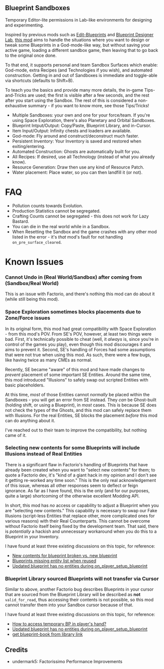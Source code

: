 ## Blueprint Sandboxes

Temporary Editor-lite permissions in Lab-like environments for designing and experimenting.

Inspired by previous mods such as [Edit-Blueprints](https://mods.factorio.com/mod/Edit-Blueprints) and [Blueprint Designer Lab](https://mods.factorio.com/mod/BlueprintLab_design), [this mod](https://mods.factorio.com/mod/blueprint-sandboxes) aims to handle the situations where you want to design or tweak some Blueprints in a God-mode-like way, but without saving your active game, loading a different sandbox game, then leaving that to go back to the original once done.

To that end, it supports personal and team Sandbox Surfaces which enable: God-mode, extra Recipes (and Technologies if you wish), and automated construction. Getting in and out of Sandboxes is immediate and toggle-able via shortcuts (defaults to Shift+B).

To teach you the basics and provide many more details, the in-game Tips-and-Tricks are used; the first is visible after a few seconds, and the rest after you start using the Sandbox. The rest of this is considered a non-exhaustive summary - if you want to know more, see those Tips/Tricks!

* Multiple Sandboxes: your own and one for your force/team. If you're using Space Exploration, there's also Planetary and Orbital Sandboxes.
* Blueprint Intput/Output: Copy/Paste, Blueprint Library, and in-Cursor.
* Item Input/Output: Infinity chests and loaders are available.
* God-mode: Fly around and construct/deconstruct much faster.
* Persistent Inventory: Your Inventory is saved and restored when exiting/entering.
* Automated Construction: Ghosts are automatically built for you.
* All Recipes: If desired, use all Technology (instead of what you already know).
* Resource Generation: Draw then use any kind of Resource Patch.
* Water placement: Place water, so you can then landfill it (or not).

# FAQ

* Pollution counts towards Evolution.
* Production Statistics cannot be segregated.
* Crafting Counts cannot be segregated - this does not work for Lazy Bastard.
* You can die in the real world while in a Sandbox.
* When Resetting the Sandbox and the game crashes with any other mod listed in the error - it's _that_ mod's fault for not handling `on_pre_surface_cleared`.

# Known Issues

### Cannot Undo in (Real World/Sandbox) after coming from (Sandbox/Real World)

This is an issue with Factorio, and there's nothing this mod can do about it (while still being this mod).

### Space Exploration sometimes blocks placements due to Zone/Force issues

In its original form, this mod had great compatibility with Space Exploration - from this mod's POV. From SE's POV, however, at least two things were bad. First, it's technically possible to cheat (well, it _always_ is, since you're in control of the games you play), even though this mod discourages it and aims to prevent it. Second, SE's handling of Forces had some assumptions that were not true when using this mod. As such, there were a few bugs, like having twice as many CMEs as normal.

Recently, SE became "aware" of this mod and have made changes to _prevent_ placement of some important SE Entities. Around the same time, this mod introduced "Illusions" to safely swap out scripted Entities with basic placeholders.

At this time, _most_ of those Entities cannot _normally_ be placed within the Sandboxes - you will get an error from SE instead. They _can_ be Ghost-built (holding shift, or using a Blueprint), in _most_ cases. This is because SE does not check the types of the Ghosts, and this mod can safely replace them with Illusions. For the real Entities, SE blocks the placement _before_ this mod can do anything about it.

I've reached out to their team to improve the compatibility, but nothing came of it.

### Selecting new contents for some Blueprints will include Illusions instead of Real Entities

There is a significant flaw in Factorio's handling of Blueprints that have already been created when you want to "select new contents" for them; to quote a Factorio dev, it's "kind of a giant hack in my opinion and I don't see it getting re-worked any time soon." This is the only real acknowledgement of this issue, whereas all other responses seem to deflect or feign ignorance. As far as I have found, this is the only (and for our purposes, quite a large) shortcoming of the otherwise excellent Modding API.

In short, this mod has _no_ access or capability to adjust a Blueprint when you are "selecting new contents." This capability is necessary to swap our Fake Illusions (script-less Entities that replace other, more complicated ones for various reasons) with their Real Counterparts. This cannot be overcome without Factorio itself being fixed by the development team. That said, there is _potentially_ a hackish and unnecessary workaround when you do this to a Blueprint in your Inventory.

I have found at least three existing discussions on this topic, for reference:

* [New contents for blueprint broken vs. new blueprint](https://forums.factorio.com/viewtopic.php?f=29&t=88793)
* [Blueprints missing entity list when reused](https://forums.factorio.com/viewtopic.php?f=7&t=99323)
* [Updated blueprint has no entities during on_player_setup_blueprint](https://forums.factorio.com/viewtopic.php?f=48&t=88100)

### Blueprint Library sourced Blueprints will not transfer via Cursor

Similar to above, another Factorio bug describes Blueprints in your cursor that are sourced from the Blueprint Library will be described as __not__ `valid_for_read`, thus accessing their contents is not possible, so this mod cannot transfer them into your Sandbox cursor because of that.

I have found at least three existing discussions on this topic, for reference:

* [How to access temporary BP in player's hand?](https://test.forums.factorio.com/viewtopic.php?t=93956)
* [Updated blueprint has no entities during on_player_setup_blueprint](https://forums.factorio.com/viewtopic.php?f=48&t=88100)
* [get blueprint-book from library link](https://test.forums.factorio.com/viewtopic.php?t=95272)

## Credits
* undermark5: Factorissimo Performance Improvements
